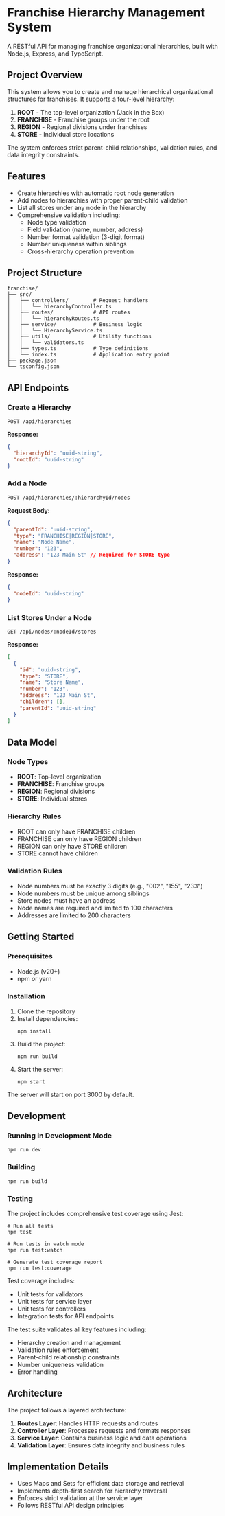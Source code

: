 # Franchise Hierarchy Management System

A RESTful API for managing franchise organizational hierarchies, built with Node.js, Express, and TypeScript.

## Project Overview

This system allows you to create and manage hierarchical organizational structures for franchises. It supports a four-level hierarchy:

1. **ROOT** - The top-level organization (Jack in the Box)
2. **FRANCHISE** - Franchise groups under the root
3. **REGION** - Regional divisions under franchises
4. **STORE** - Individual store locations

The system enforces strict parent-child relationships, validation rules, and data integrity constraints.

## Features

- Create hierarchies with automatic root node generation
- Add nodes to hierarchies with proper parent-child validation
- List all stores under any node in the hierarchy
- Comprehensive validation including:
  - Node type validation
  - Field validation (name, number, address)
  - Number format validation (3-digit format)
  - Number uniqueness within siblings
  - Cross-hierarchy operation prevention

## Project Structure

```
franchise/
├── src/
│   ├── controllers/        # Request handlers
│   │   └── hierarchyController.ts
│   ├── routes/             # API routes
│   │   └── hierarchyRoutes.ts
│   ├── service/            # Business logic
│   │   └── HierarchyService.ts
│   ├── utils/              # Utility functions
│   │   └── validators.ts
│   ├── types.ts            # Type definitions
│   └── index.ts            # Application entry point
├── package.json
└── tsconfig.json
```

## API Endpoints

### Create a Hierarchy

```
POST /api/hierarchies
```

**Response:**

```json
{
  "hierarchyId": "uuid-string",
  "rootId": "uuid-string"
}
```

### Add a Node

```
POST /api/hierarchies/:hierarchyId/nodes
```

**Request Body:**

```json
{
  "parentId": "uuid-string",
  "type": "FRANCHISE|REGION|STORE",
  "name": "Node Name",
  "number": "123",
  "address": "123 Main St" // Required for STORE type
}
```

**Response:**

```json
{
  "nodeId": "uuid-string"
}
```

### List Stores Under a Node

```
GET /api/nodes/:nodeId/stores
```

**Response:**

```json
[
  {
    "id": "uuid-string",
    "type": "STORE",
    "name": "Store Name",
    "number": "123",
    "address": "123 Main St",
    "children": [],
    "parentId": "uuid-string"
  }
]
```

## Data Model

### Node Types

- **ROOT**: Top-level organization
- **FRANCHISE**: Franchise groups
- **REGION**: Regional divisions
- **STORE**: Individual stores

### Hierarchy Rules

- ROOT can only have FRANCHISE children
- FRANCHISE can only have REGION children
- REGION can only have STORE children
- STORE cannot have children

### Validation Rules

- Node numbers must be exactly 3 digits (e.g., "002", "155", "233")
- Node numbers must be unique among siblings
- Store nodes must have an address
- Node names are required and limited to 100 characters
- Addresses are limited to 200 characters

## Getting Started

### Prerequisites

- Node.js (v20+)
- npm or yarn

### Installation

1. Clone the repository
2. Install dependencies:
   ```
   npm install
   ```
3. Build the project:
   ```
   npm run build
   ```
4. Start the server:
   ```
   npm start
   ```

The server will start on port 3000 by default.

## Development

### Running in Development Mode

```
npm run dev
```

### Building

```
npm run build
```

### Testing

The project includes comprehensive test coverage using Jest:

```
# Run all tests
npm test

# Run tests in watch mode
npm run test:watch

# Generate test coverage report
npm run test:coverage
```

Test coverage includes:
- Unit tests for validators
- Unit tests for service layer
- Unit tests for controllers
- Integration tests for API endpoints

The test suite validates all key features including:
- Hierarchy creation and management
- Validation rules enforcement
- Parent-child relationship constraints
- Number uniqueness validation
- Error handling

## Architecture

The project follows a layered architecture:

1. **Routes Layer**: Handles HTTP requests and routes
2. **Controller Layer**: Processes requests and formats responses
3. **Service Layer**: Contains business logic and data operations
4. **Validation Layer**: Ensures data integrity and business rules

## Implementation Details

- Uses Maps and Sets for efficient data storage and retrieval
- Implements depth-first search for hierarchy traversal
- Enforces strict validation at the service layer
- Follows RESTful API design principles
